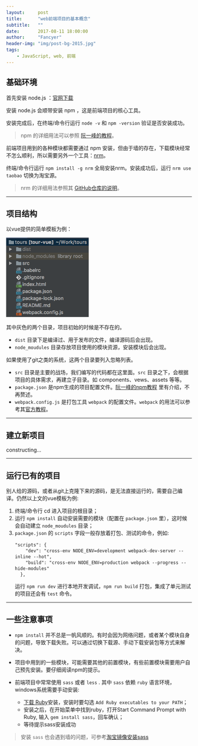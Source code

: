 ```yaml
---
layout:     post
title:      "web前端项目的基本概念"
subtitle:   ""
date:       2017-08-11 18:00:00
author:     "Fancyer"
header-img: "img/post-bg-2015.jpg"
tags:
    - JavaScript, web, 前端
---
```


## 基础环境

首先安装 node.js ：[官网下载](https://nodejs.org/en/download/)

安装 node.js 会顺带安装 npm ，这是前端项目的核心工具。

安装完成后，在终端/命令行运行 `node -v` 和 `npm -version` 验证是否安装成功。

> npm 的详细用法可以参照 [阮一峰的教程](http://javascript.ruanyifeng.com/nodejs/npm.html)。

前端项目用到的各种模块都需要通过 npm 安装，但由于墙的存在，下载模块经常不怎么顺利，所以需要另外一个工具：[nrm](https://github.com/Pana/nrm)。

终端/命令行运行 `npm install -g nrm` 全局安装nrm。安装成功后，运行 `nrm use taobao` 切换为淘宝源。

> nrm 的详细用法参照其 [GitHub仓库的说明](https://github.com/Pana/nrm)。

---

## 项目结构

以vue提供的简单模板为例：

![project-structure](/img/in-post/post-startofweb/project-structure.png)

其中灰色的两个目录，项目初始的时候是不存在的。

* `dist` 目录下是编译过、用于发布的文件，编译源码后会出现。
* `node_moudules` 目录存放项目使用的模块资源，安装模块后会出现。

如果使用了git之类的系统，这两个目录要列入忽略列表。

* `src` 目录是主要的战场，我们编写的代码都在这里面。`src` 目录之下，会根据项目的具体需求，再建立子目录。如 components、vews、assets 等等。
* `package.json` 是npm生成的项目配置文件。[阮一峰的npm教程](http://javascript.ruanyifeng.com/nodejs/npm.html) 里有介绍，不再赘述。
* `webpack.config.js` 是打包工具 `webpack` 的配置文件。`webpack` 的用法可以参考其[官方教程](https://webpack.github.io/)。

---

## 建立新项目

constructing...

---

## 运行已有的项目

别人给的源码，或者从git上克隆下来的源码，是无法直接运行的，需要自己编译。仍然以上文的vue模板为例:

1. 终端/命令行 cd 进入项目的根目录；
2. 运行 `npm install` 自动安装需要的模块（配置在 `package.json` 里），这时候会自动建立 `node_moudules` 目录；
3. `package.json` 的 `scripts` 字段一般存放着打包、测试的命令，例如:
    ```
    "scripts": {
        "dev": "cross-env NODE_ENV=development webpack-dev-server --inline --hot",
        "build": "cross-env NODE_ENV=production webpack --progress --hide-modules"
      },
    ```
    运行 `npm run dev` 进行本地开发调试，`npm run build` 打包，集成了单元测试的项目还会有 `test` 命令。 
    
---

## 一些注意事项

* `npm install` 并不总是一帆风顺的。有时会因为网络问题，或者某个模块自身的问题，导致下载失败。可以通过切换下载源、手动下载安装包等方式来解决。

* 项目中用到的一些模块，可能需要其他的前置模块，有些前置模块需要用户自己预先安装。要仔细阅读npm的提示。

* 前端项目中常常使用 `sass` 或者 `less` . 其中 `sass` 依赖 `ruby` 语言环境，windows系统需要手动安装:
  * [下载 Ruby](https://rubyinstaller.org/downloads/)安装，安装时要勾选 `Add Ruby executables to your PATH`；
  * 安装之后，在开始菜单中找到ruby，打开Start Command Prompt with Ruby, 输入 `gem install sass`，回车确认；
  * 等待提示sass安装成功
> 安装 `sass` 也会遇到墙的问题，可参考[淘宝镜像安装sass](http://www.w3cplus.com/sassguide/install.html)